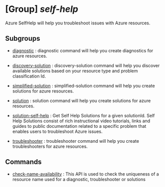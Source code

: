 # [Group] _self-help_

Azure SelfHelp will help you troubleshoot issues with Azure resources.

## Subgroups

- [diagnostic](/Commands/self-help/diagnostic/readme.md)
: diagnostic command will help you create diagnostics for azure resources.

- [discovery-solution](/Commands/self-help/discovery-solution/readme.md)
: discovery-solution command will help you discover available solutions based on your resource type and problem classification Id.

- [simplified-solution](/Commands/self-help/simplified-solution/readme.md)
: simplified-solution command will help you create solutions for azure resources.

- [solution](/Commands/self-help/solution/readme.md)
: solution command will help you create solutions for azure resources.

- [solution-self-help](/Commands/self-help/solution-self-help/readme.md)
: Get Self Help Solutions for a given solutionId. Self Help Solutions consist of rich instructional video tutorials, links and guides to public documentation related to a specific problem that enables users to troubleshoot Azure issues.

- [troubleshooter](/Commands/self-help/troubleshooter/readme.md)
: troubleshooter command will help you create troubleshooters for azure resources.

## Commands

- [check-name-availability](/Commands/self-help/_check-name-availability.md)
: This API is used to check the uniqueness of a resource name used for a diagnostic, troubleshooter or solutions
